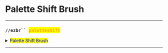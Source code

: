 # Palette Shift Brush

***

### `//ezbr`` `<mark style="color:orange;">`paletteshift`</mark>

<details>

<summary><mark style="color:blue;">Palette Shift Brush</mark></summary>

**`//ezbr paletteshift`` `**<mark style="color:orange;">**`<palette>`**</mark> <mark style="color:orange;">**`[radius]`**</mark> <mark style="color:orange;">**`[shift]`**</mark>

Replaces blocks matching the palette with palette blocks shifted along by the given amount.\
For example, a shift value of 2 will replace any instances of the first palette block with the third.

* <mark style="color:orange;">**Palette**</mark>: Specifies the block pattern for the gradient.
* <mark style="color:orange;">**Radius**</mark> (Default: 8): Sets the radius of the brush.
* <mark style="color:orange;">**Shift**</mark> (Default: 1): The amount by which to shift blocks within palette

Tip: Right-clicking and left-clicking shift into opposite "directions".

</details>

***
